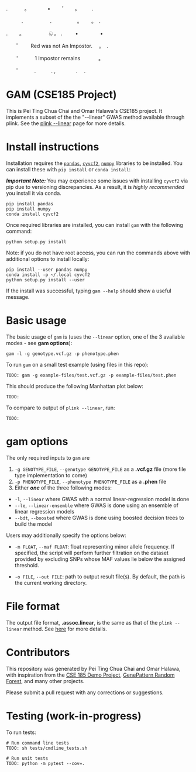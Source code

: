 . 　　　。　　　　•　 　ﾟ　　。 　　.

　　　.　　　 　　.　　　　　。　　 。　. 　

.　　 。　　　　　 ඞ 。 . 　　 • 　　　　•

　　ﾟ　　 Red was not An Impostor.　 。　.

　　'　　　 1 Impostor remains 　 　　。

　　ﾟ　　　.　　　. ,　　　　.　 .


# GAM (CSE185 Project)

This is Pei Ting Chua Chai and Omar Halawa's CSE185 project. It implements a subset of the the "--linear" GWAS method available through plink. See the [plink --linear](https://www.cog-genomics.org/plink/1.9/assoc#linear) page for more details.

# Install instructions

Installation requires the [`pandas`](https://pandas.pydata.org/), [`cyvcf2`](https://brentp.github.io/cyvcf2/), [`numpy`](https://numpy.org/) libraries to be installed. You can install these with `pip install` or `conda install`:

_**Important Note:**_ You  may experience some issues with installing `cyvcf2` via pip due to versioning discrepancies. As a result, it is _highly recommended_ you install it via conda.

```
pip install pandas
pip install numpy
conda install cyvcf2
```

Once required libraries are installed, you can install `gam` with the following command:

```
python setup.py install
```

Note: if you do not have root access, you can run the commands above with additional options to install locally:
```
pip install --user pandas numpy
conda install -p ~/.local cyvcf2
python setup.py install --user
```

If the install was successful, typing `gam --help` should show a useful message.

# Basic usage

The basic usage of `gam` is (uses the `--linear` option, one of the 3 available modes - see **gam options**):

```
gam -l -g genotype.vcf.gz -p phenotype.phen
```

To run `gam` on a small test example (using files in this repo):
```
TODO: gam -g example-files/test.vcf.gz -p example-files/test.phen
```

This should produce the following Manhattan plot below:
```
TODO:
```

To compare to output of `plink --linear`, run:
```
TODO:
```

# gam options

The only required inputs to `gam` are 

1. `-g GENOTYPE_FILE`, `--genotype GENOTYPE_FILE` as a **.vcf.gz** file (more file type implementation to come)
2. `-p PHENOTYPE_FILE`, `--phenotype PHENOTYPE_FILE` as a **.phen** file
3. Either _**one**_ of the three following modes:
* `-l`, `--linear` where GWAS with a normal linear-regression model is done
* `--le`, `--linear-ensemble` where GWAS is done using an ensemble of linear regression models
* `--bdt`, `--boosted` where GWAS is done using boosted decision trees to build the model
    



Users may additionally specify the options below:

* `-m FLOAT`, `--maf FLOAT`: float representing minor allele frequency. If specified, the script will perform further filtration on the dataset provided by excluding SNPs whose MAF values lie below the assigned threshold. 

* `-o FILE`, `--out FILE`: path to output result file(s). By default, the path is the current working directory.


# File format

The output file format, **.assoc.linear**, is the same as that of the `plink --linear` method. See [here](https://www.cog-genomics.org/plink/1.9/formats#assoc_linear) for more details.

# Contributors

This repository was generated by Pei Ting Chua Chai and Omar Halawa, with inspiration from the [CSE 185 Demo Project](https://github.com/gymreklab/cse185-demo-project), [GenePattern Random Forest](https://github.com/genepattern/RandomForest), and many other projects.

Please submit a pull request with any corrections or suggestions.

# Testing (work-in-progress)

To run tests:
```
# Run command line tests
TODO: sh tests/cmdline_tests.sh

# Run unit tests
TODO: python -m pytest --cov=.
```



